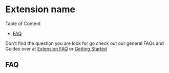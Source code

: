 # Extension name

Table of Content
- [FAQ](#FAQ)
  
[Uncomment this if needed; and replace &#40; and &#41; with ( and )]: <> (- [Guides]&#40;#Guides&#41;)

Don't find the question you are look for go check out our general FAQs and Guides over at [Extension FAQ](https://anikku-app.github.io/help/faq/#extensions) or [Getting Started](https://anikku-app.github.io/help/guides/getting-started/#installation)

## FAQ

[Uncomment this if needed]: <> (## Guides)